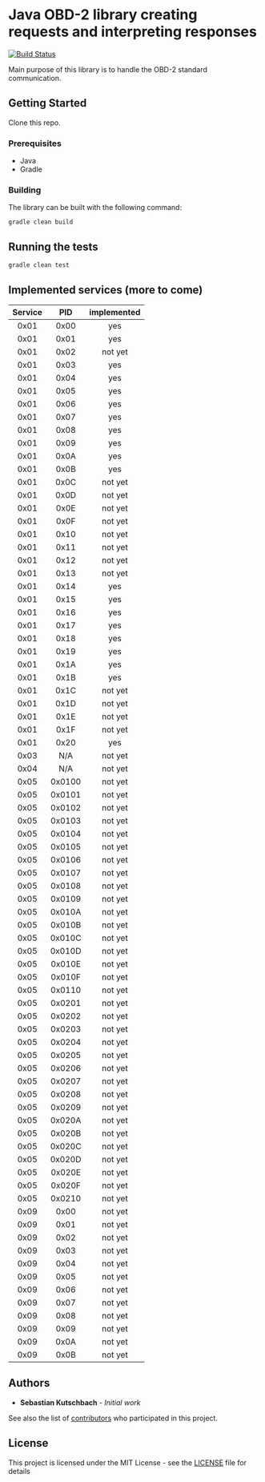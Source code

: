 # Java OBD-2 library creating requests and interpreting responses

[![Build Status](https://travis-ci.com/sebastiankutschbach/obd2.svg?branch=master)](https://travis-ci.com/sebastiankutschbach/obd2)

Main purpose of this library is to handle the OBD-2 standard communication.

## Getting Started

Clone this repo.

### Prerequisites

- Java
- Gradle

### Building

The library can be built with the following command:

```
gradle clean build
```

## Running the tests

```
gradle clean test
```

## Implemented services (more to come)
|Service  |PID   |implemented |
|:-------:|:---: |:----------:|
| 0x01    |0x00  |yes         |
| 0x01    |0x01  |yes         |
| 0x01    |0x02  |not yet     |
| 0x01    |0x03  |yes     |
| 0x01    |0x04  |yes         |
| 0x01    |0x05  |yes         |
| 0x01    |0x06  |yes         |
| 0x01    |0x07  |yes         |
| 0x01    |0x08  |yes         |
| 0x01    |0x09  |yes         |
| 0x01    |0x0A  |yes         |
| 0x01    |0x0B  |yes         |
| 0x01    |0x0C  |not yet     |
| 0x01    |0x0D  |not yet     |
| 0x01    |0x0E  |not yet     |
| 0x01    |0x0F  |not yet     |
| 0x01    |0x10  |not yet     |
| 0x01    |0x11  |not yet     |
| 0x01    |0x12  |not yet     |
| 0x01    |0x13  |not yet     |
| 0x01    |0x14  |yes         |
| 0x01    |0x15  |yes         |
| 0x01    |0x16  |yes         |
| 0x01    |0x17  |yes         |
| 0x01    |0x18  |yes         |
| 0x01    |0x19  |yes         |
| 0x01    |0x1A  |yes         |
| 0x01    |0x1B  |yes         |
| 0x01    |0x1C  |not yet     |
| 0x01    |0x1D  |not yet     |
| 0x01    |0x1E  |not yet     |
| 0x01    |0x1F  |not yet     |
| 0x01    |0x20  |yes         |
| 0x03    |N/A   |not yet     |
| 0x04    |N/A   |not yet     |
| 0x05    |0x0100|not yet     |
| 0x05    |0x0101|not yet     |
| 0x05    |0x0102|not yet     |
| 0x05    |0x0103|not yet     |
| 0x05    |0x0104|not yet     |
| 0x05    |0x0105|not yet     |
| 0x05    |0x0106|not yet     |
| 0x05    |0x0107|not yet     |
| 0x05    |0x0108|not yet     |
| 0x05    |0x0109|not yet     |
| 0x05    |0x010A|not yet     |
| 0x05    |0x010B|not yet     |
| 0x05    |0x010C|not yet     |
| 0x05    |0x010D|not yet     |
| 0x05    |0x010E|not yet     |
| 0x05    |0x010F|not yet     |
| 0x05    |0x0110|not yet     |
| 0x05    |0x0201|not yet     |
| 0x05    |0x0202|not yet     |
| 0x05    |0x0203|not yet     |
| 0x05    |0x0204|not yet     |
| 0x05    |0x0205|not yet     |
| 0x05    |0x0206|not yet     |
| 0x05    |0x0207|not yet     |
| 0x05    |0x0208|not yet     |
| 0x05    |0x0209|not yet     |
| 0x05    |0x020A|not yet     |
| 0x05    |0x020B|not yet     |
| 0x05    |0x020C|not yet     |
| 0x05    |0x020D|not yet     |
| 0x05    |0x020E|not yet     |
| 0x05    |0x020F|not yet     |
| 0x05    |0x0210|not yet     |
| 0x09    |0x00|not yet       |
| 0x09    |0x01|not yet       |
| 0x09    |0x02|not yet       |
| 0x09    |0x03|not yet       |
| 0x09    |0x04|not yet       |
| 0x09    |0x05|not yet       |
| 0x09    |0x06|not yet       |
| 0x09    |0x07|not yet       |
| 0x09    |0x08|not yet       |
| 0x09    |0x09|not yet       |
| 0x09    |0x0A|not yet       |
| 0x09    |0x0B|not yet       |

## Authors

* **Sebastian Kutschbach** - *Initial work*

See also the list of [contributors](https://github.com/sebastiankutschbach/obd2/contributors) who participated in this project.

## License

This project is licensed under the MIT License - see the [LICENSE](LICENSE) file for details